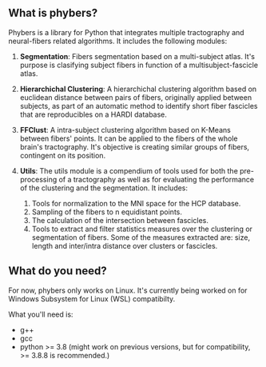 ## What is phybers?

Phybers is a library for Python that integrates multiple tractography and neural-fibers related algorithms. It includes the following modules:

1. **Segmentation**: Fibers segmentation based on a multi-subject atlas. It's purpose is clasifying subject fibers in function of a multisubject-fascicle atlas.

2. **Hierarchichal Clustering**: A hierarchichal clustering algorithm based on euclidean distance between pairs of fibers, originally applied between subjects, as part of an automatic method to identify short fiber fascicles that are reproducibles on a HARDI database.

3. **FFClust**: A intra-subject clustering algorithm based on K-Means between fibers' points. It can be applied to the fibers of the whole brain's tractography. It's objective is creating similar groups of fibers, contingent on its position.

4. **Utils**: The utils module is a compendium of tools used for both the pre-processing of a tractography as well as for evaluating the performance of the clustering and the segmentation. It includes:

    1. Tools for normalization to the MNI space for the HCP database.
    2. Sampling of the fibers to n equidistant points.
    3. The calculation of the intersection between fascicles.
    4. Tools to extract and filter statistics measures over the clustering or segmentation of fibers. Some of the measures extracted are: size, length and inter/intra distance over clusters or fascicles.


## What do you need?

For now, phybers only works on Linux. It's currently being worked on for Windows Subsystem for Linux (WSL) compatibilty.

What you'll need is:

- g++
- gcc
- python >= 3.8 (might work on previous versions, but for compatibility, >= 3.8.8 is recommended.)
